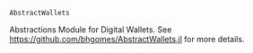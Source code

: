 ```
AbstractWallets
```

Abstractions Module for Digital Wallets. See https://github.com/bhgomes/AbstractWallets.jl for more details.
